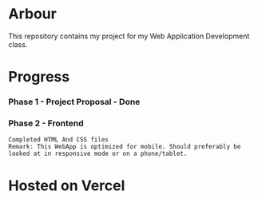 # Arbour
This repository contains my project for my Web Application Development class.

# Progress

### Phase 1 - Project Proposal - Done
### Phase 2 - Frontend
    Completed HTML And CSS files 
    Remark: This WebApp is optimized for mobile. Should preferably be looked at in responsive mode or on a phone/tablet.


# Hosted on Vercel
